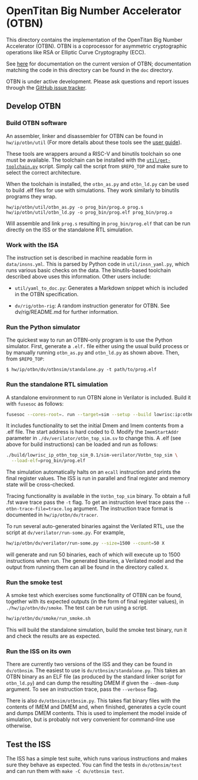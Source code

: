 # OpenTitan Big Number Accelerator (OTBN)

This directory contains the implementation of the OpenTitan Big Number
Accelerator (OTBN). OTBN is a coprocessor for asymmetric cryptographic
operations like RSA or Elliptic Curve Cryptography (ECC).

See [here](../README.md) for documentation on
the current version of OTBN; documentation matching the code in this directory
can be found in the `doc` directory.

OTBN is under active development. Please ask questions and report issues
through the [GitHub issue tracker](https://github.com/lowRISC/opentitan/issues).

## Develop OTBN

### Build OTBN software

An assembler, linker and disassembler for OTBN can be found in `hw/ip/otbn/util`
(For more details about these tools see the [user guide](../../../../doc/contributing/sw/otbn_sw.md)).

These tools are wrappers around a RISC-V and binutils toolchain so one must be available.
The toolchain can be installed with the [`util/get-toolchain.py`](../../../../util/get-toolchain.py) script.
Simply call the script from `$REPO_TOP` and make sure to select the correct architecture.

When the toolchain is installed, the `otbn_as.py` and `otbn_ld.py` can be used to build .elf files for use with simulations.
They work similarly to binutils programs they wrap.

```
hw/ip/otbn/util/otbn_as.py -o prog_bin/prog.o prog.s
hw/ip/otbn/util/otbn_ld.py -o prog_bin/prog.elf prog_bin/prog.o
```

Will assemble and link `prog.s` resulting in `prog_bin/prog.elf` that can be run
directly on the ISS or the standalone RTL simulation.

### Work with the ISA

The instruction set is described in machine readable form in
`data/insns.yml`. This is parsed by Python code in
`util/insn_yaml.py`, which runs various basic checks on the data. The
binutils-based toolchain described above uses this information. Other
users include:

  - `util/yaml_to_doc.py`: Generates a Markdown snippet which is included in
    the OTBN specification.

  - `dv/rig/otbn-rig`: A random instruction generator for OTBN. See
    dv/rig/README.md for further information.

### Run the Python simulator
The quickest way to run an OTBN-only program is to use the Python simulator.
First, generate a `.elf.` file either using the usual build process or by
manually running `otbn_as.py` and `otbn_ld.py` as shown above. Then, from `$REPO_TOP`:
```console
$ hw/ip/otbn/dv/otbnsim/standalone.py -t path/to/prog.elf
```

### Run the standalone RTL simulation
A standalone environment to run OTBN alone in Verilator is included. Build it
with `fusesoc` as follows:

```sh
fusesoc --cores-root=. run --target=sim --setup --build lowrisc:ip:otbn_top_sim
```

It includes functionality to set the initial Dmem and Imem contents from a .elf
file. The start address is hard coded to 0. Modify the `ImemStartAddr` parameter
in `./dv/verilator/otbn_top_sim.sv` to change this. A .elf (see above for build
instructions) can be loaded and run as follows:

```sh
./build/lowrisc_ip_otbn_top_sim_0.1/sim-verilator/Votbn_top_sim \
  --load-elf=prog_bin/prog.elf
```

The simulation automatically halts on an `ecall` instruction and prints the
final register values. The ISS is run in parallel and final register and memory
state will be cross-checked.

Tracing functionality is available in the `Votbn_top_sim` binary. To obtain a
full .fst wave trace pass the `-t` flag. To get an instruction level trace pass
the `--otbn-trace-file=trace.log` argument. The instruction trace format is
documented in `hw/ip/otbn/dv/tracer`.

To run several auto-generated binaries against the Verilated RTL, use
the script at `dv/verilator/run-some.py`. For example,

```sh
hw/ip/otbn/dv/verilator/run-some.py --size=1500 --count=50 X
```

will generate and run 50 binaries, each of which will execute up to
1500 instructions when run. The generated binaries, a Verilated model
and the output from running them can all be found in the directory
called `X`.

### Run the smoke test

A smoke test which exercises some functionality of OTBN can be found, together
with its expected outputs (in the form of final register values), in
`./hw/ip/otbn/dv/smoke`. The test can be run using a script.

```sh
hw/ip/otbn/dv/smoke/run_smoke.sh
```

This will build the standalone simulation, build the smoke test binary, run it
and check the results are as expected.

### Run the ISS on its own

There are currently two versions of the ISS and they can be found in
`dv/otbnsim`. The easiest to use is `dv/otbnsim/standalone.py`. This
takes an OTBN binary as an ELF file (as produced by the standard
linker script for `otbn_ld.py`) and can dump the resulting DMEM if given
the `--dmem-dump` argument. To see an instruction trace, pass the
`--verbose` flag.

There is also `dv/otbnsim/otbnsim.py`. This takes flat binary files
with the contents of IMEM and DMEM and, when finished, generates a
cycle count and dumps DMEM contents. This is used to implement the
model inside of simulation, but is probably not very convenient for
command-line use otherwise.

## Test the ISS

The ISS has a simple test suite, which runs various instructions and
makes sure they behave as expected. You can find the tests in
`dv/otbnsim/test` and can run them with `make -C dv/otbnsim test`.
